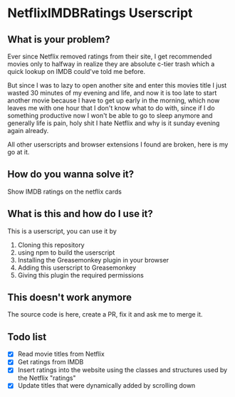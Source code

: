 # NetflixIMDBRatings Userscript

## What is your problem?
Ever since Netflix removed ratings from their site, I get recommended movies 
only to halfway in realize they are absolute c-tier trash which a quick lookup on IMDB could've told me before.

But since I was to lazy to open another site and enter this movies title I just wasted 30 minutes of my evening and life,
and now it is too late to start another movie because I have to get up early in the morning,
which now leaves me with one hour that I don't know what to do with, since if I do something productive now 
I won't be able to go to sleep anymore and generally life is pain, holy shit I hate Netflix and why is it sunday evening again already.

All other userscripts and browser extensions I found are broken, here is my go at it.

## How do you wanna solve it?
Show IMDB ratings on the netflix cards

## What is this and how do I use it?
This is a userscript, you can use it by
1. Cloning this repository
1. using npm to build the userscript
1. Installing the Greasemonkey plugin in your browser
1. Adding this userscript to Greasemonkey
1. Giving this plugin the required permissions

## This doesn't work anymore
The source code is here, create a PR, fix it and ask me to merge it.

## Todo list
 * [x] Read movie titles from Netflix
 * [x] Get ratings from IMDB
 * [x] Insert ratings into the website using the classes and structures used by the Netflix "ratings"
 * [x] Update titles that were dynamically added by scrolling down
